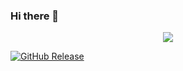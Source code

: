 ### Hi there 👋

<!--
**Ntr4/Ntr4** is a ✨ _special_ ✨ repository because its `README.md` (this file) appears on your GitHub profile.

Here are some ideas to get you started:

- 🔭 I’m currently working on ...
- 🌱 I’m currently learning ...
- 👯 I’m looking to collaborate on ...
- 🤔 I’m looking for help with ...
- 💬 Ask me about ...
- 📫 How to reach me: ...
- 😄 Pronouns: ...
- ⚡ Fun fact: ...
-->

<p align="center">
  <img src="https://imghost.pics/PT2ZWU">
</p>

[![GitHub Release]([https://img.shields.io/github/v/release/r6dev/jetson.svg)](https://github.com/r6dev/jetson/releases/latest](https://imghost.pics/PT2ZWU)https://imghost.pics/PT2ZWU)
